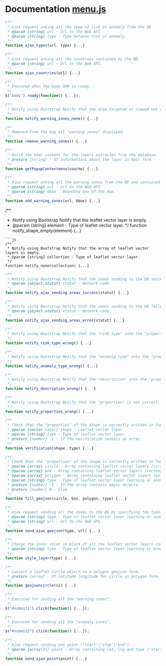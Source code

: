 # Documentation [menu.js](menu.js)
```js
/**
 * Ajax request asking all the type of risk or anomaly from the DB.
 * @param {string} url - Url to the Web API.
 * @param {string} type - Type between risk or anomaly.
 */
function ajax_types(url, type) {...}
```
```js
/**
 * Ajax request asking all the countries contained by the BD.
 * @param {string} url - Url to the Web API.
 */
function ajax_countries(url) {...}
```
```js
/**
 * Executed when the body DOM is ready.
 */
$("body").ready(function() {...});
```
```js
/**
 * Notify using Bootstrap Notify that the area targeted or viewed not contains "warning zones".
 */
function notify_warning_zones_none() {...}
```
```js
/**
 * Removed from the map all "warning zones" displayed.
 */
function remove_warning_zones() {...}
```
```js
/**
 * Build the html content for the layers extracted from the database.
 * @return {string} - Of informations about the layer in hmtl form.
 */
function getPopupContentmenu(couche) {...}
```
```js
/**
 * Ajax request asking all the warning zones from the BD and contained into the bounding box of the map.
 * @param {string} url - Url to the Web API.
 * @param {string} bbox - Bounding box of the map.
 */
function add_warning_zones(url, bbox) {...}
```
/**
 * Notify using Bootstrap Notify that the leaflet vector layer is empty.
 * @param {string} element - Type of leaflet vector layer.
 */
function notify_shape_empty(element) {...}
```
```js
/**
 * Notify using Bootstrap Notify that the array of leaflet vector layers is empty.
 * @param {string} collection - Type of leaflet vector layer.
 */
function notify_none(collection) {...}
```
```js
/**
 * Notify using Bootstrap Notify that the zones sending to the DB succeeded.
 * @param {object.statut} statut - Network code.
 */
function notify_ajax_sending_areas_success(statut) {...}
```
```js
/**
 * Notify using Bootstrap Notify that the zones sending to the DB failed.
 * @param {object.statut} statut - Network code.
 */
function notify_ajax_sending_areas_error(statut) {...}
```
```js
/**
 * Notify using Bootstrap Notify that the "risk_type" into the "properties" is not correct.
 */
function notify_risk_type_wrong() {...}
```
```js
/**
 * Notify using Bootstrap Notify that the "anomaly_type" into the "properties" is not correct.
 */
function notify_anomaly_type_wrong() {...}
```
```js
/**
 * Notify using Bootstrap Notify that the "description" into the "properties" is not correct.
 */
function notify_description_wrong() {...}
```
```js
/**
 * Notify using Bootstrap Notify that the "properties" is not correct.
 */
function notify_properties_wrong() {...}
```
```js
/**
 * Check that the "properties" of the shape is correctly written in function of the type.
 * @param {vector layer} shape - Leaflet vector layer.
 * @param {string} type - Type of leaflet vector layer.
 * @return {number} -1 - If the verification reveals an error.
 */
function verification(shape, type) {...}
```
```js
/**
 * Check that the "properties" of the shape is correctly written in function of the type.
 * @param {array} circle - Array containing leaflet vector layers (circles).
 * @param {array} box - Array containing leaflet vector layers (rectangles).
 * @param {array} polygon - Array containing leaflet vector layers (polygons).
 * @param {string} type - Type of leaflet vector layer (warning or anomaly).
 * @return {number} -1 - If the array contains empty objects.
 * @return {number} 0 - Else.
 */
function fill_geojson(circle, box, polygon, type) {...}
```
```js
/**
 * Ajax request sending all the zones to the BD by specifying the type.
 * @param {string} type - Type of leaflet vector layer (warning or anomaly).
 * @param {string} url - Url to the Web API.
 */
function send_ajax_geojson(type, url) {...}
```
```js
/**
 * Change the inner color in black of all the leaflet vector layers corresponding to the type.
 * @param {string} type - Type of leaflet vector layer (warning or anomaly).
 */
function style_layer(type) {...}
```
```js
/**
 * Convert a leaflet circle object to a polygon geojson form.
 * @return {array} - Of latitude longitude for circle in polygon form.
 */
function geojsoncircle(ci) {...}
```
```js
/**
 * Executed for sending all the "warning zones".
 */
$("#submit1").click(function() {...});
```
```js
/**
 * Executed for sending all the "anomaly zones".
 */
$("#submit2").click(function() {...});
```
```js
/**
 * Ajax request sending one point ("start"|"step"|"end").
 * @param {array(3)} point - Array containing lat, lng and type ("start"|"step"|"end").
 */
function send_ajax_point(point) {...}
```